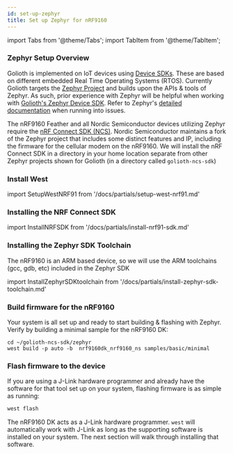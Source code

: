 ```yaml
---
id: set-up-zephyr
title: Set up Zephyr for nRF9160
---
```


import Tabs from '@theme/Tabs';
import TabItem from '@theme/TabItem';

### Zephyr Setup Overview

Golioth is implemented on IoT devices using [Device SDKs](/firmware). These are based on different embedded Real Time Operating Systems (RTOS). Currently Golioth targets the [Zephyr Project](https://www.zephyrproject.org/) and builds upon the APIs & tools of Zephyr. As such, prior experience with Zephyr will be helpful when working with [Golioth's Zephyr Device SDK](https://github.com/golioth/golioth-zephyr-sdk). Refer to Zephyr's [detailed documentation](https://docs.zephyrproject.org/) when running into issues.

The nRF9160 Feather and all Nordic Semiconductor devices utilizing Zephyr require the [nRF Connect SDK (NCS)](https://www.nordicsemi.com/Products/Development-software/nRF-Connect-SDK). Nordic Semiconductor maintains a fork of the Zephyr project that includes some distinct features and IP, including the firmware for the cellular modem on the nRF9160. We will install the nRF Connect SDK in a directory in your home location separate from other Zephyr projects shown for Golioth (in a directory called `golioth-ncs-sdk`)

### Install West

import SetupWestNRF91 from '/docs/partials/setup-west-nrf91.md'

<SetupWestNRF91/>

### Installing the NRF Connect SDK

import InstallNRFSDK from '/docs/partials/install-nrf91-sdk.md'

<InstallNRFSDK/>

### Installing the Zephyr SDK Toolchain

The nRF9160 is an ARM based device, so we will use the ARM toolchains (gcc, gdb, etc) included in the Zephyr SDK

import InstallZephyrSDKtoolchain from '/docs/partials/install-zephyr-sdk-toolchain.md'  

<InstallZephyrSDKtoolchain/>

### Build firmware for the nRF9160

Your system is all set up and ready to start building & flashing with Zephyr. Verify by building a minimal sample for the nRF9160 DK:

```console
cd ~/golioth-ncs-sdk/zephyr
west build -p auto -b  nrf9160dk_nrf9160_ns samples/basic/minimal
```

### Flash firmware to the device

If you are using a J-Link hardware programmer and already have the software for that tool set up on your system, flashing firmware is as simple as running:

```bash
west flash
```

The nRF9160 DK acts as a J-Link hardware programmer. `west` will automatically work with J-Link as long as the supporting software is installed on your system. The next section will walk through installing that software.

